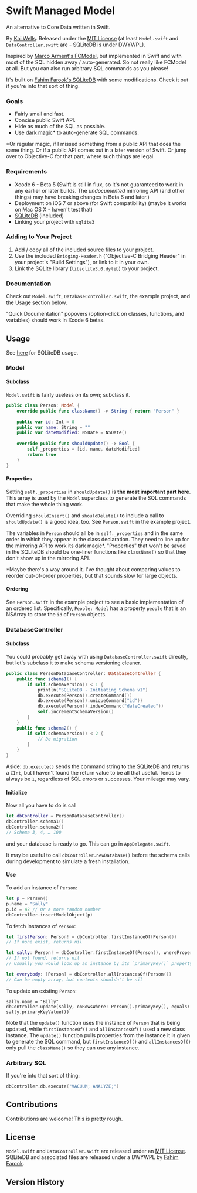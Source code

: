 Swift Managed Model
===================

An alternative to Core Data written in Swift.

By [Kai Wells](http://kaiwells.me). Released under the [MIT License](https://github.com/quells/SwiftManagedModel/blob/master/LICENSE.md) (at least `Model.swift` and `DataController.swift` are - SQLiteDB is under DWYWPL).

Inspired by [Marco Arment's FCModel](https://github.com/marcoarment/FCModel), but implemented in Swift and with most of the SQL hidden away / auto-generated. So not really like FCModel at all. But you can also run arbitrary SQL commands as you please!

It's built on [Fahim Farook's SQLiteDB](https://github.com/FahimF/SQLiteDB) with some modifications. Check it out if you're into that sort of thing.

### Goals

- Fairly small and fast.
- Concise public Swift API.
- Hide as much of the SQL as possible.
- Use [dark magic](https://gist.github.com/peebsjs/9288f79322ed3119ece4)* to auto-generate SQL commands.

*Or regular magic, if I missed something from a public API that does the same thing. Or if a public API comes out in a later version of Swift. Or jump over to Objective-C for that part, where such things are legal.

### Requirements

- Xcode 6 - Beta 5 (Swift is still in flux, so it's not guaranteed to work in any earlier or later builds. The *undocumented* mirroring API (and other things) may have breaking changes in Beta 6 and later.)
- Deployment on iOS 7 or above (for Swift compatibility) (maybe it works on Mac OS X - haven't test that)
- [SQLiteDB](https://github.com/FahimF/SQLiteDB) (included)
- Linking your project with `sqlite3`

### Adding to Your Project

1. Add / copy all of the included source files to your project.
2. Use the included `Bridging-Header.h` ("Objective-C Bridging Header" in your project's "Build Settings"), or link to it in your own.
3. Link the SQLite library (`libsqlite3.0.dylib`) to your project.

### Documentation

Check out `Model.swift`, `DatabaseController.swift`, the example project, and the Usage section below.

"Quick Documentation" popovers (option-click on classes, functions, and variables) should work in Xcode 6 betas.

## Usage

See [here](https://github.com/FahimF/SQLiteDB) for SQLiteDB usage.

### Model

#### Subclass

`Model.swift` is fairly useless on its own; subclass it.

```swift
public class Person: Model {
	override public func className() -> String { return "Person" }
	
	public var id: Int = 0
	public var name: String = ""
	public var dateModified: NSDate = NSDate()
	
	override public func shouldUpdate() -> Bool {
		self._properties = [id, name, dateModified]
		return true
	}
}
```

#### Properties

Setting `self._properties` in `shouldUpdate()` is **the most important part here**. This array is used by the `Model` superclass to generate the SQL commands that make the whole thing work.

Overriding `shouldInsert()` and `shouldDelete()` to include a call to `shouldUpdate()` is a good idea, too. See `Person.swift` in the example project.

The variables in `Person` should all be in `self._properties` and in the same order in which they appear in the class declaration. They need to line up for the mirroring API to work its dark magic*. "Properties" that won't be saved in the SQLiteDB should be one-liner functions like `className()` so that they don't show up in the mirroring API.

*Maybe there's a way around it. I've thought about comparing values to reorder out-of-order properties, but that sounds slow for large objects.

#### Ordering

See `Person.swift` in the example project to see a basic implementation of an ordered list. Specifically, `People: Model` has a property `people` that is an NSArray to store the `id` of `Person` objects.

### DatabaseController

#### Subclass

You could probably get away with using `DatabaseController.swift` directly, but let's subclass it to make schema versioning cleaner.

```swift
public class PersonDatabaseController: DatabaseController {
	public func schema1() {
		if self.schemaVersion() < 1 {
			println("SQLiteDB - Initiating Schema v1")
			db.execute(Person().createCommand())
			db.execute(Person().uniqueCommand("id"))
			db.execute(Person().indexCommand("dateCreated"))
			self.incrementSchemaVersion()
		}
	}
	public func schema2() {
		if self.schemaVersion() < 2 {
			// Do migration
		}
	}
}
```

Aside: `db.execute()` sends the command string to the SQLiteDB and returns a `CInt`, but I haven't found the return value to be all that useful. Tends to always be `1`, regardless of SQL errors or successes. Your mileage may vary.

#### Initialize

Now all you have to do is call

```swift
let dbController = PersonDatabaseController()
dbController.schema1()
dbController.schema2()
// Schema 3, 4, … 100
```

and your database is ready to go. This can go in `AppDelegate.swift`.

It may be useful to call `dbController.newDatabase()` before the schema calls during development to simulate a fresh installation.

#### Use

To add an instance of `Person`:

```swift
let p = Person()
p.name = "Sally"
p.id = 42 // Or a more random number
dbController.insertModelObject(p)
```

To fetch instances of `Person`:

```swift
let firstPerson: Person! = dbController.firstInstanceOf(Person())
// If none exist, returns nil

let sally: Person! = dbController.firstInstanceOf(Person(), whereProperty: "name", equals: "Sally")
// If not found, returns nil
// Usually you would look up an instance by its `primaryKey()` property, but you don't have to.

let everybody: [Person] = dbController.allInstancesOf(Person())
// Can be empty array, but contents shouldn't be nil
```

To update an existing `Person`:

```
sally.name = "Billy"
dbController.update(sally, onRowsWhere: Person().primaryKey(), equals: sally.primaryKeyValue())
```

Note that the `update()` function uses the instance of `Person` that is being updated, while `firstInstanceOf()` and `allInstancesOf()` used a new class instance. The `update()` function pulls properties from the instance it is given to generate the SQL command, but `firstInstanceOf()` and `allInstancesOf()` only pull the `className()` so they can use any instance.

### Arbitrary SQL

If you're into that sort of thing:

```swift
dbController.db.execute("VACUUM; ANALYZE;")
```

## Contributions

Contributions are welcome! This is pretty rough.

## License

`Model.swift` and `DataController.swift` are released under an [MIT License](https://github.com/quells/SwiftManagedModel/blob/master/LICENSE.md). SQLiteDB and associated files are released under a DWYWPL by [Fahim Farook](https://github.com/FahimF/SQLiteDB).

## Version History